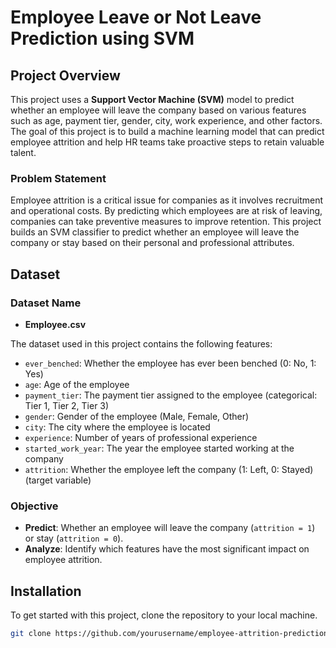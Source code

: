 # Employee Leave or Not Leave Prediction using SVM

## Project Overview

This project uses a **Support Vector Machine (SVM)** model to predict whether an employee will leave the company based on various features such as age, payment tier, gender, city, work experience, and other factors. The goal of this project is to build a machine learning model that can predict employee attrition and help HR teams take proactive steps to retain valuable talent.

### Problem Statement

Employee attrition is a critical issue for companies as it involves recruitment and operational costs. By predicting which employees are at risk of leaving, companies can take preventive measures to improve retention. This project builds an SVM classifier to predict whether an employee will leave the company or stay based on their personal and professional attributes.

## Dataset

### Dataset Name

- **Employee.csv**

The dataset used in this project contains the following features:

- `ever_benched`: Whether the employee has ever been benched (0: No, 1: Yes)
- `age`: Age of the employee
- `payment_tier`: The payment tier assigned to the employee (categorical: Tier 1, Tier 2, Tier 3)
- `gender`: Gender of the employee (Male, Female, Other)
- `city`: The city where the employee is located
- `experience`: Number of years of professional experience
- `started_work_year`: The year the employee started working at the company
- `attrition`: Whether the employee left the company (1: Left, 0: Stayed) (target variable)

### Objective

- **Predict**: Whether an employee will leave the company (`attrition = 1`) or stay (`attrition = 0`).
- **Analyze**: Identify which features have the most significant impact on employee attrition.

## Installation

To get started with this project, clone the repository to your local machine.

```bash
git clone https://github.com/yourusername/employee-attrition-prediction.git
